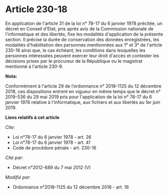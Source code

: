 # Article 230-18

En application de l'article 31 de la loi n° 78-17 du 6 janvier 1978 précitée, un décret en Conseil d'Etat, pris après avis de
la Commission nationale de l'informatique et des libertés, fixe les modalités d'application de la présente section. Il
précise la durée de conservation des données enregistrées, les modalités d'habilitation des personnes mentionnées aux 1° et
3° de l'article 230-16 ainsi que, le cas échéant, les conditions dans lesquelles les personnes intéressées peuvent exercer
leur droit d'accès et contester les décisions prises par le procureur de la République ou le magistrat mentionné à l'article
230-9.

**Nota:**

Conformément à l'article 29 de l’ordonnance n° 2018-1125 du 12 décembre 2018, ces dispositions entrent en vigueur en même
temps que le décret n° 2019-536 du 29 mai 2019 pris pour l'application de la loi n° 78-17 du 6 janvier 1978 relative à
l'informatique, aux fichiers et aux libertés au 1er juin 2019.

**Liens relatifs à cet article**

_Cite_:

  - Loi n°78-17 du 6 janvier 1978 - art. 26
  - Loi n°78-17 du 6 janvier 1978 - art. 41
  - Code de procédure pénale - art. 230-16

_Cité par_:

  - Décret n°2012-689 du 7 mai 2012 (V)

_Modifié par_:

  - Ordonnance n°2018-1125 du 12 décembre 2018 - art. 16
